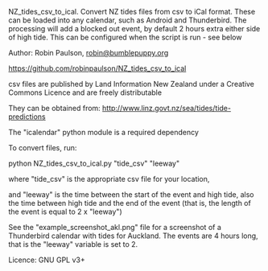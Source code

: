 NZ_tides_csv_to_ical.
Convert NZ tides files from csv to iCal format. These can be loaded into any calendar, such as Android and Thunderbird.
The processing will add a blocked out event, by default 2 hours extra either side of high tide. This can be configured when the script is run - see below

Author: Robin Paulson, robin@bumblepuppy.org

https://github.com/robinpaulson/NZ_tides_csv_to_ical

csv files are published by Land Information New Zealand under a Creative Commons Licence and are freely distributable

They can be obtained from: http://www.linz.govt.nz/sea/tides/tide-predictions

The "icalendar" python module is a required dependency

To convert files, run:

python NZ_tides_csv_to_ical.py "tide_csv" "leeway"

where "tide_csv" is the appropriate csv file for your location,

and "leeway" is the time between the start of the event and high tide, also the time between high tide and the end of the event
(that is, the length of the event is equal to 2 x "leeway")

See the "example_screenshot_akl.png" file for a screenshot of a Thunderbird calendar with tides for Auckland. The events are 4 hours long, that is the "leeway" variable is set to 2.

Licence: GNU GPL v3+
